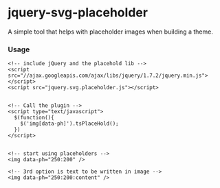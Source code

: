 # jquery-svg-placeholder

A simple tool that helps with placeholder images when building a theme.

### Usage
    
    <!-- include jQuery and the placehold lib -->
    <script src="//ajax.googleapis.com/ajax/libs/jquery/1.7.2/jquery.min.js"></script>
    <script src="jquery.svg.placeholder.js"></script>


    <!-- Call the plugin -->
    <script type="text/javascript">
      $(function(){
        $('img[data-ph]').tsPlaceHold();
      })
    </script>
	
		
    <!-- start using placeholders -->
    <img data-ph="250:200" />
	
    <!-- 3rd option is text to be written in image -->
    <img data-ph="250:200:content" />